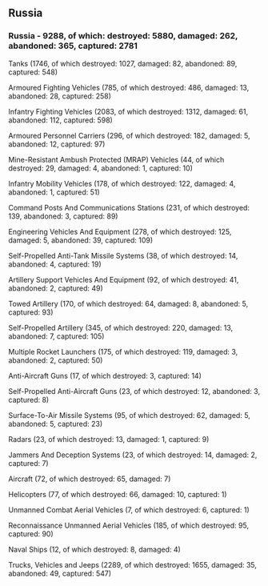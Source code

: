 
 
 ## Russia
 
 ### Russia - 9288, of which: destroyed: 5880, damaged: 262, abandoned: 365, captured: 2781

 

 

 Tanks (1746, of which destroyed: 1027, damaged: 82, abandoned: 89, captured: 548)

 Armoured Fighting Vehicles (785, of which destroyed: 486, damaged: 13, abandoned: 28, captured: 258)

 Infantry Fighting Vehicles (2083, of which destroyed: 1312, damaged: 61, abandoned: 112, captured: 598)

 Armoured Personnel Carriers (296, of which destroyed: 182, damaged: 5, abandoned: 12, captured: 97)

 Mine-Resistant Ambush Protected (MRAP) Vehicles (44, of which destroyed: 29, damaged: 4, abandoned: 1, captured: 10)

 Infantry Mobility Vehicles (178, of which destroyed: 122, damaged: 4, abandoned: 1, captured: 51)

 Command Posts And Communications Stations (231, of which destroyed: 139, abandoned: 3, captured: 89)

 Engineering Vehicles And Equipment (278, of which destroyed: 125, damaged: 5, abandoned: 39, captured: 109)

 Self-Propelled Anti-Tank Missile Systems (38, of which destroyed: 14, abandoned: 4, captured: 19)

 Artillery Support Vehicles And Equipment (92, of which destroyed: 41, abandoned: 2, captured: 49)

 Towed Artillery (170, of which destroyed: 64, damaged: 8, abandoned: 5, captured: 93)

 Self-Propelled Artillery (345, of which destroyed: 220, damaged: 13, abandoned: 7, captured: 105)

 Multiple Rocket Launchers (175, of which destroyed: 119, damaged: 3, abandoned: 2, captured: 50)

 Anti-Aircraft Guns (17, of which destroyed: 3, captured: 14)

 Self-Propelled Anti-Aircraft Guns (23, of which destroyed: 12, abandoned: 3, captured: 8)

 Surface-To-Air Missile Systems (95, of which destroyed: 62, damaged: 5, abandoned: 5, captured: 23)

 Radars (23, of which destroyed: 13, damaged: 1, captured: 9)

 Jammers And Deception Systems (23, of which destroyed: 14, damaged: 2, captured: 7)

 Aircraft (72, of which destroyed: 65, damaged: 7)

 Helicopters (77, of which destroyed: 66, damaged: 10, captured: 1)

 Unmanned Combat Aerial Vehicles (7, of which destroyed: 6, captured: 1)

 Reconnaissance Unmanned Aerial Vehicles (185, of which destroyed: 95, captured: 90)

 Naval Ships (12, of which destroyed: 8, damaged: 4)

 Trucks, Vehicles and Jeeps (2289, of which destroyed: 1655, damaged: 35, abandoned: 49, captured: 547)

